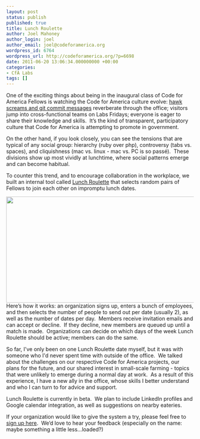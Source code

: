 ```yaml
---
layout: post
status: publish
published: true
title: Lunch Roulette
author: Joel Mahoney
author_login: joel
author_email: joel@codeforamerica.org
wordpress_id: 6764
wordpress_url: http://codeforamerica.org/?p=6698
date: 2011-06-20 13:06:34.000000000 +00:00
categories:
- CfA Labs
tags: []
---
```

One of the exciting things about being in the inaugural class of Code for America Fellows is watching the Code for America culture evolve: <a href="http://codeforamerica.org/2011/04/26/github-pushes-screaming-hawks-and-a-culture-of-collaboration/">hawk screams and git commit messages</a> reverberate through the office; visitors jump into cross-functional teams on Labs Fridays; everyone is eager to share their knowledge and skills.  It’s the kind of transparent, participatory culture that Code for America is attempting to promote in government.

On the other hand, if you look closely, you can see the tensions that are typical of any social group: hierarchy (ruby over php), controversy (tabs vs. spaces), and cliquishness (mac vs. linux - mac vs. PC is so passé).  These divisions show up most vividly at lunchtime, where social patterns emerge and can become habitual.

To counter this trend, and to encourage collaboration in the workplace, we built an internal tool called <a href="http://lunch-roulette.heroku.com">Lunch Roulette</a> that selects random pairs of Fellows to join each other on impromptu lunch dates.

<a href="http://codeforamerica.org/wp-content/uploads/2011/06/invite.png"><img class="alignleft size-full wp-image-6729" title="invite" src="http://codeforamerica.org/wp-content/uploads/2011/06/invite.png" alt="" width="578" height="284" /></a>Here’s how it works: an organization signs up, enters a bunch of employees, and then selects the number of people to send out per date (usually 2), as well as the number of dates per day.  Members receive invitation emails and can accept or decline.  If they decline, new members are queued up until a match is made.  Organizations can decide on which days of the week Lunch Roulette should be active; members can do the same.

So far, I've only been on one Lunch Roulette date myself, but it was with someone who I'd never spent time with outside of the office.  We talked about the challenges on our respective Code for America projects, our plans for the future, and our shared interest in small-scale farming - topics that were unlikely to emerge during a normal day at work.  As a result of this experience, I have a new ally in the office, whose skills I better understand and who I can turn to for advice and support.

Lunch Roulette is currently in beta.  We plan to include LinkedIn profiles and Google calendar integration, as well as suggestions on nearby eateries.

If your organization would like to give the system a try, please feel free to <a href="http://lunch-roulette.heroku.com">sign up here</a>.  We’d love to hear your feedback (especially on the name: maybe something a little less...loaded?)

